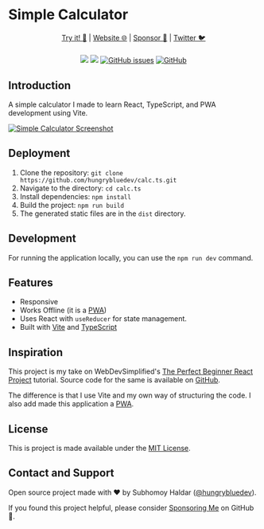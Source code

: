 # Simple Calculator

<div align="center" style="align: center; margin: 20px auto;">
<a href="https://calc.hbdsites.link">Try it! 🚀</a> | 
<a href="https://hungrybluedev.in">Website 🌐</a> | 
<a href="https://github.com/sponsors/hungrybluedev">Sponsor 🤝</a> |
<a href="https://twitter.com/hungrybluedev">Twitter 🐦</a>
</div>

<div align="center" style="align: center; margin: 20px auto;">
<a href="https://codeclimate.com/github/hungrybluedev/calc.ts/maintainability"><img src="https://api.codeclimate.com/v1/badges/c5c23c5e9a382fe83407/maintainability" /></a>
<a href="https://codeclimate.com/github/hungrybluedev/calc.ts/test_coverage"><img src="https://api.codeclimate.com/v1/badges/c5c23c5e9a382fe83407/test_coverage" /></a>
<a href="https://github.com/hungrybluedev/calc.ts/issues">
<img alt="GitHub issues" src="https://img.shields.io/github/issues/hungrybluedev/calc.ts"></a>
<a href="https://github.com/hungrybluedev/calc.ts/blob/main/LICENSE"><img alt="GitHub" src="https://img.shields.io/github/license/hungrybluedev/calc.ts"></a>
</div>

## Introduction

A simple calculator I made to learn React, TypeScript, and PWA development using Vite.

[![Simple Calculator Screenshot](https://calc.hbdsites.link/images/screenshot.png)](https://calc.hbdsites.link)

## Deployment

1. Clone the repository: `git clone https://github.com/hungrybluedev/calc.ts.git`
2. Navigate to the directory: `cd calc.ts`
3. Install dependencies: `npm install`
4. Build the project: `npm run build`
5. The generated static files are in the `dist` directory.

## Development

For running the application locally, you can use the `npm run dev` command.

## Features

- Responsive
- Works Offline (it is a [PWA](https://web.dev/progressive-web-apps/))
- Uses React with `useReducer` for state management.
- Built with [Vite](https://vitejs.dev/) and [TypeScript](https://www.typescriptlang.org/)

## Inspiration

This project is my take on WebDevSimplified's [The Perfect Beginner React Project](https://www.youtube.com/watch?v=DgRrrOt0Vr8) tutorial. Source code for the same is available on [GitHub](https://github.com/WebDevSimplified/react-calculator).

The difference is that I use Vite and my own way of structuring the code. I also add made this application a [PWA](https://web.dev/progressive-web-apps/).

## License

This is project is made available under the [MIT License](https://github.com/hungrybluedev/calc.ts/blob/main/LICENSE).

## Contact and Support

Open source project made with ❤️ by Subhomoy Haldar ([@hungrybluedev](https://hungrybluedev.in/)).

If you found this project helpful, please consider [Sponsoring Me](https://github.com/sponsors/hungrybluedev) on GitHub 🤝.
